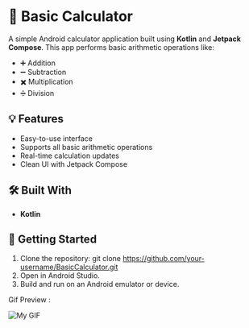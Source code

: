 # 🧮 Basic Calculator

A simple Android calculator application built using **Kotlin** and **Jetpack Compose**. This app performs basic arithmetic operations like:

- ➕ Addition
- ➖ Subtraction
- ✖️ Multiplication
- ➗ Division

## 💡 Features

- Easy-to-use interface
- Supports all basic arithmetic operations
- Real-time calculation updates
- Clean UI with Jetpack Compose

## 🛠️ Built With

- **Kotlin**

## 🚀 Getting Started

1. Clone the repository: git clone https://github.com/your-username/BasicCalculator.git
2. Open in Android Studio.
3. Build and run on an Android emulator or device.

Gif Preview :

![My GIF](https://i.imgflip.com/9x3ok9.gif)

